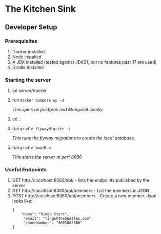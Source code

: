 # The Kitchen Sink

## Developer Setup

### Prerequisites
1. Docker installed.
2. Node installed
3. A JDK installed (tested against JDK21, but no features past 17 are used)
4. Gradle installed

### Starting the server
1. cd server/docker
2. run ```docker compose up -d```
 
   *This spins up postgres and MongoDB locally*
3. cd ..
4. run ```gradle flywayMigrate -i```
    
   *This runs the flyway migrations to create the local database.*
5. run ```gradle bootRun```

   *This starts the server at port 8080*

### Useful Endpoints
1. GET http://localhost:8080/api/ - lists the endpoints published by the server
2. GET http://localhsot:8080/api/members - List the members in JSON
3. POST http://localhsot:8080/api/members - Create a new member. Json looks like:
   ```
   {
       "name": "Ringo Starr",
        "email": "ringo@thebeatles.com",
        "phoneNumber": "8005882300"
   }
   ```
